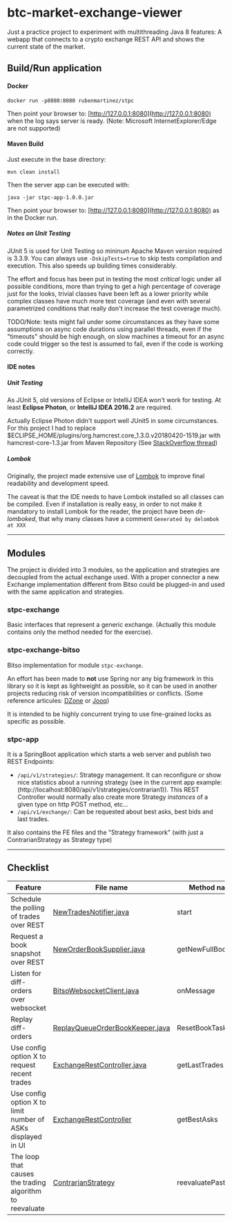 # btc-market-exchange-viewer

Just a practice project to experiment with multithreading Java 8 features: A webapp that connects to a crypto exchange REST API and shows the current state of the market.

## Build/Run application

#### Docker

    docker run -p8080:8080 rubenmartinez/stpc

Then point your browser to: [http://127.0.0.1:8080](http://127.0.0.1:8080) when the log says server is ready. (Note: Microsoft InternetExplorer/Edge are not supported)

#### Maven Build

Just execute in the base directory:

    mvn clean install

Then the server app can be executed with:

    java -jar stpc-app-1.0.0.jar

Then point your browser to: [http://127.0.0.1:8080](http://127.0.0.1:8080) as in the Docker run.

##### Notes on Unit Testing

JUnit 5 is used for Unit Testing so mininum Apache Maven version required is 3.3.9. You can always use `-DskipTests=true` to skip tests compilation and execution. This also speeds up building times considerably.

The effort and focus has been put in testing the most <em>critical</em> logic under all possible conditions, more than trying to get a high percentage of coverage just for the looks, trivial classes have been left as a lower priority while complex classes have much more test coverage (and even with several parametrized conditions that really don't increase the test coverage much).

TODO/Note: tests might fail under some circumstances as they have some assumptions on async code durations using parallel threads, even if the "timeouts" should be high enough, on slow machines a timeout for an async code could trigger so the test is assumed to fail, even if the code is working correctly.


#### IDE notes

##### Unit Testing

As JUnit 5, old versions of Eclipse or IntelliJ IDEA won't work for testing. At least **Eclipse Photon**, or **IntelliJ IDEA 2016.2** are required.

Actually Eclipse Photon didn't support well JUnit5 in some circumstances. For this project I had to replace $ECLIPSE_HOME/plugins/org.hamcrest.core_1.3.0.v20180420-1519.jar with hamcrest-core-1.3.jar from Maven Repository (See [StackOverflow thread](https://stackoverflow.com/questions/9651784/hamcrest-tests-always-fail))

##### Lombok

Originally, the project made extensive use of [Lombok](https://projectlombok.org/) to improve final readability and development speed.

The caveat is that the IDE needs to have Lombok installed so all classes can be compiled. Even if installation is really easy, in order to not make it mandatory to install Lombok for the reader, the project have been *de-lomboked*, that why many classes have a comment `Generated by delombok at XXX`

---

## Modules

The project is divided into 3 modules, so the application and strategies are decoupled from the actual exchange used.
With a proper connector a new Exchange implementation different from Bitso could be plugged-in and used with the same application and strategies.

### stpc-exchange

Basic interfaces that represent a generic exchange. (Actually this module contains only the method needed for the exercise).

### stpc-exchange-bitso

Bitso implementation for module `stpc-exchange`.

An effort has been made to **not** use Spring nor any big framework in this library so it is kept as lightweight as possible, so it can be used in another projects reducing risk of version incompatibilities or conflicts. (Some reference articules: [DZone](https://dzone.com/articles/kill-your-dependencies-javamaven-edition) or [Jooq](https://blog.jooq.org/2016/08/11/all-libraries-should-follow-a-zero-dependency-policy/))

It is intended to be highly concurrent trying to use fine-grained locks as specific as possible.


### stpc-app

It is a SpringBoot application which starts a web server and publish two REST Endpoints:

- `/api/v1/strategies/`: Strategy management. It can reconfigure or show nice statistics about a running strategy (see in the current app example: (http://localhost:8080/api/v1/strategies/contrarian1)). This REST Controller would normally also create more Strategy *instances* of a given type on http POST method, etc...
- `/api/v1/exchange/`: Can be requested about best asks, best bids and last trades.

It also contains the FE files and the "Strategy framework" (with just a ContrarianStrategy as Strategy type)


---

## Checklist

| Feature | File name | Method name |
| ------- | --------- | ----------- |
| Schedule the polling of trades over REST | [NewTradesNotifier.java](https://bitbucket.org/martinez-ruben/sonar-programming-challenge/src/master/stpc-exchange-bitso/src/main/java/net/rubenmartinez/stpc/exchange/bitso/trade/helper/NewTradesNotifier.java) | start |
| Request a book snapshot over REST | [NewOrderBookSupplier.java](https://bitbucket.org/martinez-ruben/sonar-programming-challenge/src/master/stpc-exchange-bitso/src/main/java/net/rubenmartinez/stpc/exchange/bitso/orderbook/NewOrderBookSupplier.java) | getNewFullBook |
| Listen for diff-orders over websocket | [BitsoWebsocketClient.java](https://bitbucket.org/martinez-ruben/sonar-programming-challenge/src/master/stpc-exchange-bitso/src/main/java/net/rubenmartinez/stpc/exchange/bitso/api/websocket/BitsoWebsocketClient.java) | onMessage |
| Replay diff-orders | [ReplayQueueOrderBookKeeper.java](https://bitbucket.org/martinez-ruben/sonar-programming-challenge/src/master/stpc-exchange-bitso/src/main/java/net/rubenmartinez/stpc/exchange/bitso/orderbook/ReplayQueueOrderBookKeeper.java) | ResetBookTask.run |
| Use config option X to request recent trades | [ExchangeRestController.java](https://bitbucket.org/martinez-ruben/sonar-programming-challenge/src/master/stpc-app/src/main/java/net/rubenmartinez/stpc/app/controller/ExchangeRestController.java) | getLastTrades |
| Use config option X to limit number of ASKs displayed in UI | [ExchangeRestController](https://bitbucket.org/martinez-ruben/sonar-programming-challenge/src/master/stpc-app/src/main/java/net/rubenmartinez/stpc/app/controller/ExchangeRestController.java) | getBestAsks |
| The loop that causes the trading algorithm to reevaluate | [ContrarianStrategy](https://bitbucket.org/martinez-ruben/sonar-programming-challenge/src/master/stpc-app/src/main/java/net/rubenmartinez/stpc/app/strategy/implementations/contrarian/ContrarianStrategy.java) | reevaluatePastTrades |
